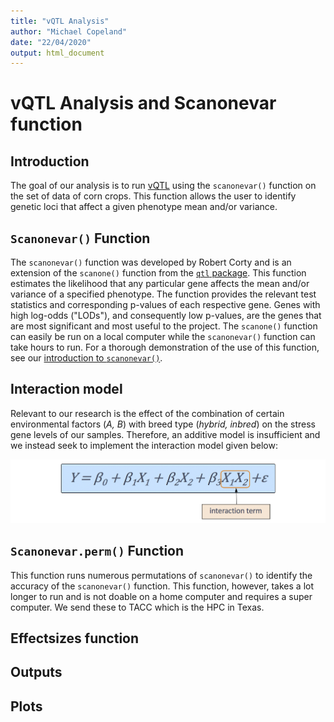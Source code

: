 ```yaml
---
title: "vQTL Analysis"
author: "Michael Copeland"
date: "22/04/2020"
output: html_document
---
```


# vQTL Analysis and Scanonevar function
## Introduction
The goal of our analysis is to run [vQTL](https://www.g3journal.org/content/8/12/3757) using the `scanonevar()` function on the set of data of corn crops. This
function allows the user to identify genetic loci that affect a given phenotype mean and/or variance.

## `Scanonevar()` Function
The `scanonevar()` function was developed by Robert Corty and is an extension of the `scanone()` function from the [`qtl` package](https://www.g3journal.org/content/8/12/3767). This
function estimates the likelihood that any particular gene affects the mean and/or variance of a specified phenotype. The function provides the relevant test statistics and corresponding p-values of each respective gene. Genes with high log-odds ("LODs"), and consequently low p-values, are the genes that are most significant and most useful to the project. The `scanone()` function can easily be run on a local computer while the `scanonevar()` function can take hours to run. For a thorough demonstration of the use of this function, see our [introduction to `scanonevar()`](https://stapleton-lab.readthedocs.io/en/latest/Using%20Scanonevar/).

## Interaction model
Relevant to our research is the effect of the combination of certain environmental factors (*A, B*) with breed type (*hybrid, inbred*) on the stress gene levels of our samples. Therefore, an additive model is insufficient and we instead seek to implement the interaction model given below:  

![](interactive.png)  

## `Scanonevar.perm()` Function
This function runs numerous permutations of `scanonevar()` to identify the accuracy of the `scanonevar()` function. This function, however, takes a lot longer to run and is not doable on a home computer and requires a super computer. We send these to TACC which is the HPC in Texas.
## Effectsizes function
## Outputs
## Plots
